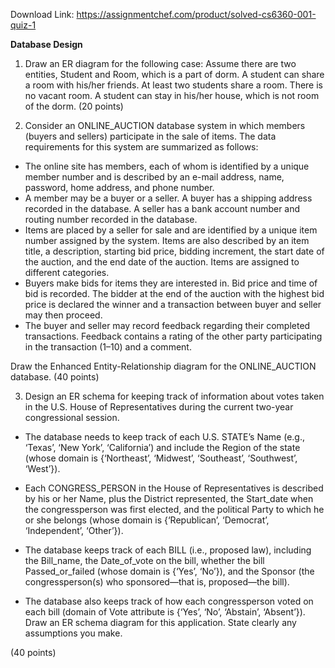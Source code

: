 Download Link: https://assignmentchef.com/product/solved-cs6360-001-quiz-1
<br>
<strong> </strong>

<strong> Database Design </strong>

<strong> </strong>

<ol>

 <li>Draw an ER diagram for the following case: Assume there are two entities, Student and Room, which is a part of dorm. A student can share a room with his/her friends. At least two students share a room. There is no vacant room. A student can stay in his/her house, which is not room of the dorm. (20 points)</li>

</ol>

<strong> </strong>

<ol start="2">

 <li>Consider an ONLINE_AUCTION database system in which members (buyers and sellers) participate in the sale of items. The data requirements for this system are summarized as follows:</li>

</ol>




<ul>

 <li>The online site has members, each of whom is identified by a unique member number and is described by an e-mail address, name, password, home address, and phone number.</li>

 <li>A member may be a buyer or a seller. A buyer has a shipping address recorded in the database. A seller has a bank account number and routing number recorded in the database.</li>

 <li>Items are placed by a seller for sale and are identified by a unique item number assigned by the system. Items are also described by an item title, a description, starting bid price, bidding increment, the start date of the auction, and the end date of the auction. Items are assigned to different categories.</li>

 <li>Buyers make bids for items they are interested in. Bid price and time of bid is recorded. The bidder at the end of the auction with the highest bid price is declared the winner and a transaction between buyer and seller may then proceed.</li>

 <li>The buyer and seller may record feedback regarding their completed transactions. Feedback contains a rating of the other party participating in the transaction (1–10) and a comment.</li>

</ul>

<strong> </strong>

Draw the Enhanced Entity-Relationship diagram for the ONLINE_AUCTION database. (40 points)

<strong> </strong>

<ol start="3">

 <li>Design an ER schema for keeping track of information about votes taken in the U.S. House of Representatives during the current two-year congressional session.</li>

</ol>




<ul>

 <li>The database needs to keep track of each U.S. STATE’s Name (e.g., ‘Texas’, ‘New York’, ‘California’) and include the Region of the state (whose domain is {‘Northeast’, ‘Midwest’, ‘Southeast’, ‘Southwest’, ‘West’}).</li>

</ul>




<ul>

 <li>Each CONGRESS_PERSON in the House of Representatives is described by his or her Name, plus the District represented, the Start_date when the congressperson was first elected, and the political Party to which he or she belongs (whose domain is {‘Republican’, ‘Democrat’, ‘Independent’, ‘Other’}).</li>

</ul>




<ul>

 <li>The database keeps track of each BILL (i.e., proposed law), including the Bill_name, the Date_of_vote on the bill, whether the bill Passed_or_failed (whose domain is {‘Yes’, ‘No’}), and the Sponsor (the congressperson(s) who sponsored—that is, proposed—the bill).</li>

</ul>




<ul>

 <li>The database also keeps track of how each congressperson voted on each bill (domain of Vote attribute is {‘Yes’, ‘No’, ‘Abstain’, ‘Absent’}). Draw an ER schema diagram for this application. State clearly any assumptions you make.</li>

</ul>







(40 points)